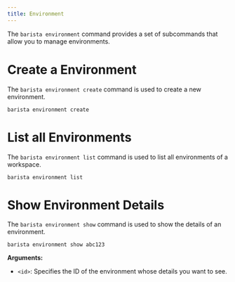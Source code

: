 ```yaml
---
title: Environment
---
```


The `barista environment` command provides a set of subcommands that allow you to manage environments.

# Create a Environment

The `barista environment create` command is used to create a new environment.

```shell
barista environment create
```

# List all Environments

The `barista environment list` command is used to list all environments of a workspace.

```shell
barista environment list
```

# Show Environment Details

The `barista environment show` command is used to show the details of an environment.

```shell
barista environment show abc123
```

**Arguments:**

- `<id>`: Specifies the ID of the environment whose details you want to see.

